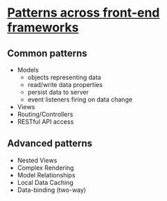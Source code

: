 # [Patterns across front-end frameworks](https://www.youtube.com/watch?v=Bp3Jy177NvU)

## Common patterns

* Models
  * objects representing data
  * read/write data properties
  * persist data to server
  * event listeners firing on data change
* Views
* Routing/Controllers
* RESTful API access

## Advanced patterns

* Nested Views
* Complex Rendering
* Model Relationships
* Local Data Caching
* Data-binding (two-way)

